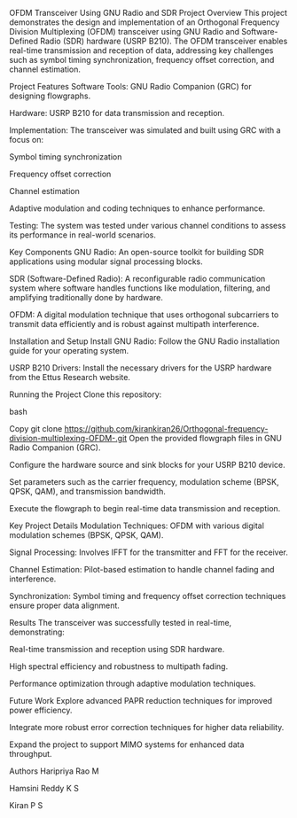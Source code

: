 
OFDM Transceiver Using GNU Radio and SDR
Project Overview
This project demonstrates the design and implementation of an Orthogonal Frequency Division Multiplexing (OFDM) transceiver using GNU Radio and Software-Defined Radio (SDR) hardware (USRP B210). The OFDM transceiver enables real-time transmission and reception of data, addressing key challenges such as symbol timing synchronization, frequency offset correction, and channel estimation.

Project Features
Software Tools: GNU Radio Companion (GRC) for designing flowgraphs.

Hardware: USRP B210 for data transmission and reception.

Implementation: The transceiver was simulated and built using GRC with a focus on:

Symbol timing synchronization

Frequency offset correction

Channel estimation

Adaptive modulation and coding techniques to enhance performance.

Testing: The system was tested under various channel conditions to assess its performance in real-world scenarios.

Key Components
GNU Radio: An open-source toolkit for building SDR applications using modular signal processing blocks.

SDR (Software-Defined Radio): A reconfigurable radio communication system where software handles functions like modulation, filtering, and amplifying traditionally done by hardware.

OFDM: A digital modulation technique that uses orthogonal subcarriers to transmit data efficiently and is robust against multipath interference.

Installation and Setup
Install GNU Radio: Follow the GNU Radio installation guide for your operating system.

USRP B210 Drivers: Install the necessary drivers for the USRP hardware from the Ettus Research website.

Running the Project
Clone this repository:

bash

Copy
git clone https://github.com/kirankiran26/Orthogonal-frequency-division-multiplexing-OFDM-.git
Open the provided flowgraph files in GNU Radio Companion (GRC).

Configure the hardware source and sink blocks for your USRP B210 device.

Set parameters such as the carrier frequency, modulation scheme (BPSK, QPSK, QAM), and transmission bandwidth.

Execute the flowgraph to begin real-time data transmission and reception.

Key Project Details
Modulation Techniques: OFDM with various digital modulation schemes (BPSK, QPSK, QAM).

Signal Processing: Involves IFFT for the transmitter and FFT for the receiver.

Channel Estimation: Pilot-based estimation to handle channel fading and interference.

Synchronization: Symbol timing and frequency offset correction techniques ensure proper data alignment.

Results
The transceiver was successfully tested in real-time, demonstrating:

Real-time transmission and reception using SDR hardware.

High spectral efficiency and robustness to multipath fading.

Performance optimization through adaptive modulation techniques.

Future Work
Explore advanced PAPR reduction techniques for improved power efficiency.

Integrate more robust error correction techniques for higher data reliability.

Expand the project to support MIMO systems for enhanced data throughput.

Authors
Haripriya Rao M

Hamsini Reddy K S

Kiran P S
